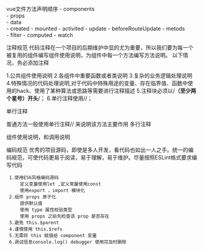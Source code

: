 vue文件方法声明顺序
    - components   
    - props    
    - data     
    - created
    - mounted
    - activited
    - update
    - beforeRouteUpdate
    - metods   
    - filter
    - computed
    - watch
    
    
注释规范
代码注释在一个项目的后期维护中显的尤为重要，所以我们要为每一个被复用的组件编写组件使用说明，为组件中每一个方法编写方法说明。
以下情况，务必添加注释

1.公共组件使用说明
2.各组件中重要函数或者类说明
3.复杂的业务逻辑处理说明
4.特殊情况的代码处理说明,对于代码中特殊用途的变量、存在临界值、函数中使用的hack、使用了某种算法或思路等需要进行注释描述
5.注释块必须以/**（至少两个星号）开头**/；
6.单行注释使用//；



单行注释

   普通方法一般使用单行注释// 来说明该方法主要作用
多行注释

   组件使用说明，和调用说明 
   <!--公用组件：数据表格
      /**
      * 组件名称
      * @module 组件存放位置
      * @desc 组件描述
      * @author 组件作者
      * @date 2017年12月05日17:22:43
      * @example 调用示例
      *  <hbTable :title="title" :columns="columns" :tableData="tableData"></hbTable>
          */
       -->
       
       
 编码规范
 优秀的项目源码，即使是多人开发，看代码也如出一人之手。统一的编码规范，可使代码更易于阅读，易于理解，易于维护。尽量按照ESLint格式要求编写代码
 
     1.使用ES6风格编码源码
         定义变量使用let ,定义常量使用const
         使用export ，import 模块化
     2.组件 props 原子化
         提供默认值
         使用 type 属性校验类型
         使用 props 之前先检查该 prop 是否存在
     3.避免 this.$parent
     4.谨慎使用 this.$refs
     5.无需将 this 赋值给 component 变量
     6.调试信息console.log() debugger 使用完及时删除
